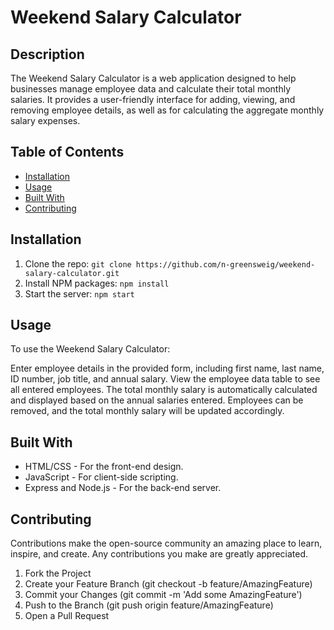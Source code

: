 # Weekend Salary Calculator

## Description
The Weekend Salary Calculator is a web application designed to help businesses manage employee data and calculate their total monthly salaries. It provides a user-friendly interface for adding, viewing, and removing employee details, as well as for calculating the aggregate monthly salary expenses.

## Table of Contents
- [Installation](#Installation)
- [Usage](#Usage)
- [Built With](#Built-With)
- [Contributing](#Contributing)

## Installation
1. Clone the repo:
```git clone https://github.com/n-greensweig/weekend-salary-calculator.git```
2. Install NPM packages:
```npm install```
3. Start the server:
```npm start```

## Usage
To use the Weekend Salary Calculator:

Enter employee details in the provided form, including first name, last name, ID number, job title, and annual salary.
View the employee data table to see all entered employees.
The total monthly salary is automatically calculated and displayed based on the annual salaries entered.
Employees can be removed, and the total monthly salary will be updated accordingly.

## Built With
* HTML/CSS - For the front-end design.
* JavaScript - For client-side scripting.
* Express and Node.js - For the back-end server.

## Contributing
Contributions make the open-source community an amazing place to learn, inspire, and create. Any contributions you make are greatly appreciated.

1. Fork the Project
2. Create your Feature Branch (git checkout -b feature/AmazingFeature)
3. Commit your Changes (git commit -m 'Add some AmazingFeature')
4. Push to the Branch (git push origin feature/AmazingFeature)
5. Open a Pull Request
